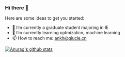 ### Hi there 👋



Here are some ideas to get you started:

- 🔭 I’m currently a graduate student majoring in IE
- 🌱 I’m currently learning optmization, machine learning
- 📫 How to reach me: ankh@qiucle.cn


[![Anurag's github stats](https://github-readme-stats.vercel.app/api?username=ankh04)](https://github.com/anuraghazra/github-readme-stats)
